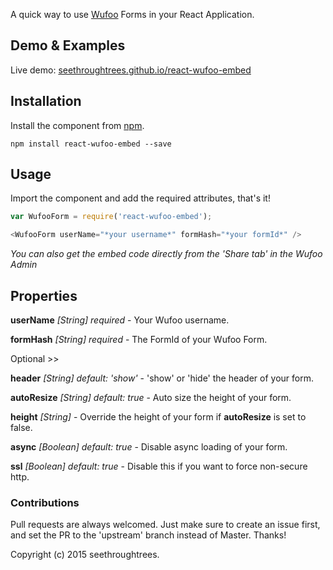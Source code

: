 A quick way to use [Wufoo](https://www.wufoo.com/) Forms in your React Application.

## Demo & Examples

Live demo: [seethroughtrees.github.io/react-wufoo-embed](http://seethroughtrees.github.io/react-wufoo-embed/)

## Installation

Install the component from [npm](#).

```
npm install react-wufoo-embed --save
```

## Usage

Import the component and add the required attributes, that's it!  

``` javascript
var WufooForm = require('react-wufoo-embed');

<WufooForm userName="*your username*" formHash="*your formId*" />
```

*You can also get the embed code directly from the 'Share tab' in the Wufoo Admin*

## Properties

**userName** *[String] required* - Your Wufoo username.

**formHash** *[String] required* - The FormId of your Wufoo Form.

Optional >>

**header** *[String] default: 'show'* - 'show' or 'hide' the header of your form.

**autoResize** *[String] default: true* - Auto size the height of your form.

**height** *[String]* - Override the height of your form if **autoResize** is set to false.

**async** *[Boolean] default: true* - Disable async loading of your form.

**ssl** *[Boolean] default: true* - Disable this if you want to force non-secure http.


### Contributions

Pull requests are always welcomed.  Just make sure to create an issue first, and set the PR to the 'upstream' branch instead of Master.  Thanks!

Copyright (c) 2015 seethroughtrees.
